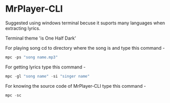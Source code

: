 # MrPlayer-CLI

Suggested using windows terminal becuse it suports
many languages when extracting lyrics.

Terminal theme 'is One Half Dark'

For playing song cd to directory where the song is and type this command -

```powershell
mpc -ps "song name.mp3"
```

For getting lyrics type this command -

```powershell
mpc -gl "song name" -si "singer name"
```

For knowing the source code of MrPlayer-CLI type this command -

```powershell
mpc -sc
```
